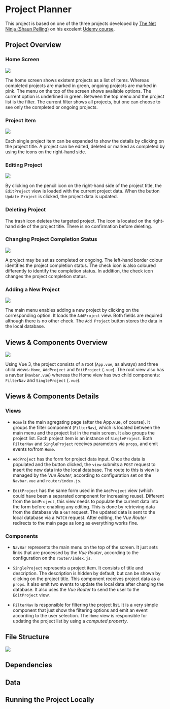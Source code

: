 # Project Planner
This project is based on one of the three projects developed by [The Net Ninja (Shaun Pelling)](https://www.youtube.com/channel/UCW5YeuERMmlnqo4oq8vwUpg) on his excelent [Udemy course](https://www.udemy.com/course/build-web-apps-with-vuejs-firebase).

## Project Overview

### Home Screen
<img src="./pics/Home.png"  />

The home screen shows existent projects as a list of items. Whereas completed projects are marked in green, ongoing projects are marked in pink. The menu on the top of the screen shows available options. The current option is underlined in green. Between the top menu and the project list is the filter. The current filter shows all projects, but one can choose to see only the completed or ongoing projects.

### Project Item
<img src="./pics/ProjectItem.png"  />

Each single project item can be expanded to show the details by clicking on the project title. A project can be edited, deleted or marked as completed by using the icons on the right-hand side.

### Editing Project
<img src="./pics/EditProject.png"  />

By clicking on the pencil icon on the right-hand side of the project title, the `EditProject` view is loaded with the current project data. When the button `Update Project` is clicked, the project data is updated.

### Deleting Project

The trash icon deletes the targeted project. The icon is located on the right-hand side of the project title. There is no confirmation before deleting.

### Changing Project Completion Status
<img src="./pics/CompletionStatus.png"  />

A project may be set as completed or ongoing. The left-hand border colour identifies the project completion status. The check icon is also coloured differently to identify the completion status. In addition, the check icon changes the project completion status.

### Adding a New Project
<img src="./pics/AddProject.png"  />

The main menu enables adding a new project by clicking on the corresponding option. It loads the `AddProject` view. Both fields are required although there is no other check. The `Add Project` button stores the data in the local database.

## Views & Components Overview

<img src="./pics/ComponentTree.png"  />

Using Vue 3, the project consists of a root (`App.vue`, as always) and three child views: `Home`, `AddProject` and `EditProject` (`.vue`). The root view also has a navbar (`Navbar.vue`) whereas the Home view has two child components: `FilterNav` and `SingleProject` (`.vue`).

## Views & Components Details

### Views
* `Home` is the main agregating page (after the App.vue, of course). It groups the filter component (`FilterNav`), which is located between the main menu and the project list in the main screen. It also groups the project list. Each project item is an instance of `SingleProject`. Both `FilterNav` and `SingleProject` receives parameters via `props`, and emit events to/from `Home`.  

* `AddProject` has the form for project data input. Once the data is populated and the button clicked, the `view` submits a `POST` request to insert the new data into the local database. The route to this is view is managed by the _Vue Router_, according to configuration set on the `Navbar.vue` and `router/index.js`.

* `EditProject` has the same form used in the `AddProject` view (which could have been a separated component for increasing reuse). Different from the `AddProject`, this view needs to populate the current data into the  form before enabling any editing. This is done by retrieving data from the database via a `GET` request. The updated data is sent to the local database via a `PATCH` request. After editing, the _Vue Router_ redirects to the main page as long as everything works fine.

### Components

* `NavBar` represents the main menu on the top of the screen. It just sets links that are processed by the _Vue Router_, according to the configuration on the `router/index.js`.

* `SingleProject` represents a project item. It consists of title and description. The description is hidden by default, but can be shown by clicking on the project title. This component receives project data as a `props`. It also emit two events to update the local data after changing the database. It also uses the _Vue Router_ to send the user to the `EditProject` view.

* `FilterNav` is responsible for filtering the project list. It is a very simple component that just show the filtering options and emit an event according to the user selection. The `Home` view is responsible for updating the project list by using a _computed property_.

## File Structure

<img src="./pics/FileStructure.png"  />

## Dependencies

## Data

## Running the Project Locally
